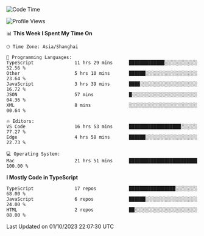<!--START_SECTION:waka-->
![Code Time](http://img.shields.io/badge/Code%20Time-5%2C250%20hrs%2052%20mins-blue)

![Profile Views](http://img.shields.io/badge/Profile%20Views-0-blue)

📊 **This Week I Spent My Time On** 

```text
🕑︎ Time Zone: Asia/Shanghai

💬 Programming Languages: 
TypeScript               11 hrs 29 mins      █████████████░░░░░░░░░░░░   52.56 % 
Other                    5 hrs 10 mins       ██████░░░░░░░░░░░░░░░░░░░   23.64 % 
JavaScript               3 hrs 39 mins       ████░░░░░░░░░░░░░░░░░░░░░   16.72 % 
JSON                     57 mins             █░░░░░░░░░░░░░░░░░░░░░░░░   04.36 % 
XML                      8 mins              ░░░░░░░░░░░░░░░░░░░░░░░░░   00.64 % 

🔥 Editors: 
VS Code                  16 hrs 53 mins      ███████████████████░░░░░░   77.27 % 
Edge                     4 hrs 58 mins       ██████░░░░░░░░░░░░░░░░░░░   22.73 % 

💻 Operating System: 
Mac                      21 hrs 51 mins      █████████████████████████   100.00 % 
```

**I Mostly Code in TypeScript** 

```text
TypeScript               17 repos            █████████████████░░░░░░░░   68.00 % 
JavaScript               6 repos             ██████░░░░░░░░░░░░░░░░░░░   24.00 % 
HTML                     2 repos             ██░░░░░░░░░░░░░░░░░░░░░░░   08.00 % 
```




 Last Updated on 01/10/2023 22:07:30 UTC
<!--END_SECTION:waka-->
